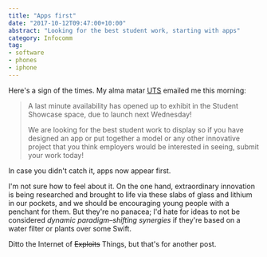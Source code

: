 ```yaml
---
title: "Apps first"
date: "2017-10-12T09:47:00+10:00"
abstract: "Looking for the best student work, starting with apps"
category: Infocomm
tag:
- software
- phones
- iphone
---
```

Here's a sign of the times. My alma matar [UTS] emailed me this morning:

> A  last minute availability has opened up to exhibit in the Student Showcase space, due to launch next Wednesday!
> 
> We are looking for the best student work to display so if you have designed an app or put together a model  or any other innovative project that you think employers would be interested in seeing, submit your work today! 

In case you didn't catch it, apps now appear first.

I'm not sure how to feel about it. On the one hand, extraordinary innovation is being researched and brought to life via these slabs of glass and lithium in our pockets, and we should be encouraging young people with a penchant for them. But they're no panacea; I'd hate for ideas to not be considered *dynamic paradigm–shifting synergies* if they're based on a water filter or plants over some Swift.

Ditto the Internet of <del>Exploits</del> Things, but that's for another post.

[UTS]: https://uts.edu.au/

